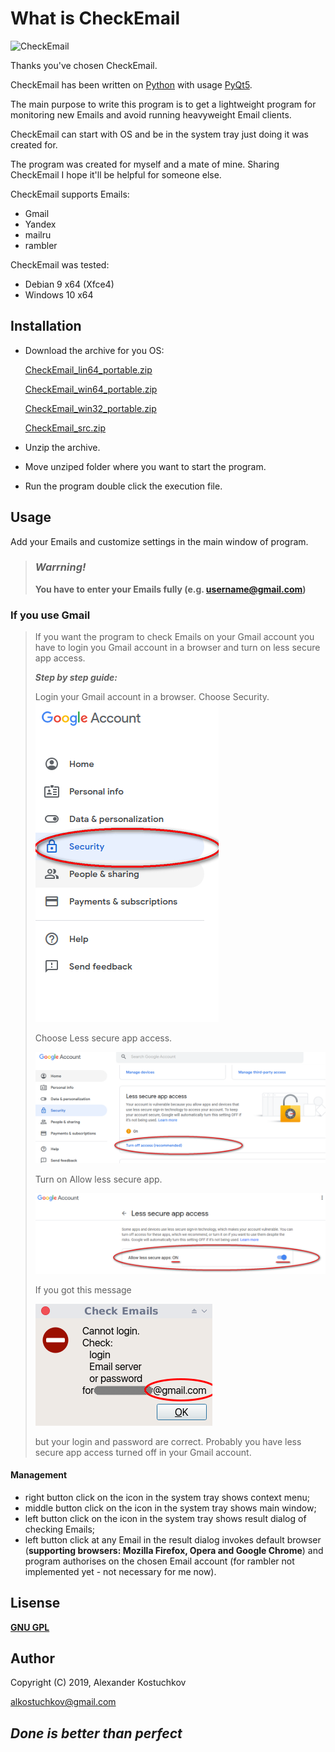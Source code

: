 # What is CheckEmail

![CheckEmail](For_README/CheckEmail.ico)

Thanks you've chosen CheckEmail.

CheckEmail has been written on [Python] with usage [PyQt5].

The main purpose to write this program is to get a lightweight program for monitoring new Emails and avoid running heavyweight Email clients.

CheckEmail can start with OS and be in the system tray just doing it was created for.

The program was created for myself and a mate of mine.
Sharing CheckEmail I hope it'll be helpful for someone else.

CheckEmail supports Emails:

- Gmail
- Yandex
- mailru
- rambler

CheckEmail was tested:

- Debian 9 x64 (Xfce4)
- Windows 10 x64

## Installation

- Download the archive for you OS:

  [CheckEmail_lin64_portable.zip]

  [CheckEmail_win64_portable.zip]

  [CheckEmail_win32_portable.zip]

  [CheckEmail_src.zip]

- Unzip the archive.
- Move unziped folder where you want to start the program.
- Run the program double click the execution file.

## Usage

Add your Emails and customize settings in the main window of program.

> ### *Warrning!*
>
> **You have to enter your Emails fully (e.g. username@gmail.com)**

### If you use Gmail

> If you want the program to check Emails on your Gmail account
> you have to login you Gmail account in a browser
> and turn on less secure app access.
>
> ***Step by step guide:***
>
> Login your Gmail account in a browser.
> Choose Security.
> ![1.png](For_README/Google_Security_EN/1.png)
>
> Choose Less secure app access.
>
> ![2.png](For_README/Google_Security_EN/2.png)
>
> Turn on Allow less secure app.
>
> ![3.png](For_README/Google_Security_EN/3.png)
>
> If you got this message
>
> ![loginError.png](For_README/Google_Security_EN/loginError_EN.png)
>
> but your login and password are correct.
> Probably you have less secure app access turned off in your Gmail account.

#### Management

- right button click on the icon in the system tray shows context menu;
- middle button click on the icon in the system tray shows main window;
- left button click on the icon in the system tray shows result dialog of checking Emails;
- left button click at any Email in the result dialog invokes default browser (**supporting browsers: Mozilla Firefox, Opera and Google Chrome**)
and program authorises on the chosen Email account (for rambler not implemented yet - not necessary for me now).

## Lisense

**[GNU GPL]**

## Author

Copyright (C) 2019, Alexander Kostuchkov

alkostuchkov@gmail.com

## *Done is better than perfect*

[//]: # (These are reference links used in the body of this note and get stripped out when the markdown processor does its job. There is no need to format nicely because it shouldn't be seen. Thanks SO - http://stackoverflow.com/questions/4823468/store-comments-in-markdown-syntax)

   [CheckEmail_lin64_portable.zip]: <https://github.com/alkostuchkov/CheckEmail/blob/master/Downloads/executables/CheckEmail_lin64_portable.zip>
   [CheckEmail_win64_portable.zip]: <https://github.com/alkostuchkov/CheckEmail/blob/master/Downloads/executables/CheckEmail_win64_portable.zip>
   [CheckEmail_win32_portable.zip]: <https://github.com/alkostuchkov/CheckEmail/blob/master/Downloads/executables/CheckEmail_win32_portable.zip>
   [CheckEmail_src.zip]: <https://github.com/alkostuchkov/CheckEmail/blob/master/Downloads/src/src.zip>
   [GNU GPL]: <https://www.gnu.org/licenses/>
   [Python]: <https://www.python.org/>
   [PyQt5]: <https://riverbankcomputing.com/software/pyqt/intro>
